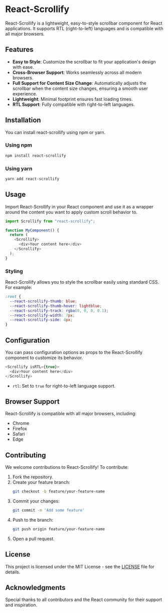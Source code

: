 # React-Scrollify

React-Scrollify is a lightweight, easy-to-style scrollbar component for React applications. It supports RTL (right-to-left) languages and is compatible with all major browsers.

## Features

- **Easy to Style**: Customize the scrollbar to fit your application's design with ease.
- **Cross-Browser Support**: Works seamlessly across all modern browsers.
- **Full Support for Content Size Change**: Automatically adjusts the scrollbar when the content size changes, ensuring a smooth user experience.
- **Lightweight**: Minimal footprint ensures fast loading times.
- **RTL Support**: Fully compatible with right-to-left languages.

## Installation

You can install react-scrollify using npm or yarn.

### Using npm

```bash
npm install react-scrollify
```

### Using yarn

```bash
yarn add react-scrollify
```

## Usage

Import React-Scrollify in your React component and use it as a wrapper around the content you want to apply custom scroll behavior to.

```javascript
import Scrollify from "react-scrollify";

function MyComponent() {
  return (
    <Scrollify>
      <div>Your content here</div>
    </Scrollify>
  );
}
```

### Styling

React-Scrollify allows you to style the scrollbar easily using standard CSS. For example:

```css
:root {
  --react-scrollify-thumb: blue;
  --react-scrollify-thumb-hover: lightblue;
  --react-scrollify-track: rgba(0, 0, 0, 0.1);
  --react-scrollify-width: 7px;
  --react-scrollify-side: 4px;
}
```

## Configuration

You can pass configuration options as props to the React-Scrollify component to customize its behavior.

```javascript
<Scrollify isRTL={true}>
  <div>Your content here</div>
</Scrollify>
```

- `rtl`: Set to `true` for right-to-left language support.

## Browser Support

React-Scrollify is compatible with all major browsers, including:

- Chrome
- Firefox
- Safari
- Edge

## Contributing

We welcome contributions to React-Scrollify! To contribute:

1. Fork the repository.
2. Create your feature branch:
   ```bash
   git checkout -b feature/your-feature-name
   ```
3. Commit your changes:
   ```bash
   git commit -m 'Add some feature'
   ```
4. Push to the branch:
   ```bash
   git push origin feature/your-feature-name
   ```
5. Open a pull request.

## License

This project is licensed under the MIT License - see the [LICENSE](LICENSE.md) file for details.

## Acknowledgments

Special thanks to all contributors and the React community for their support and inspiration.
